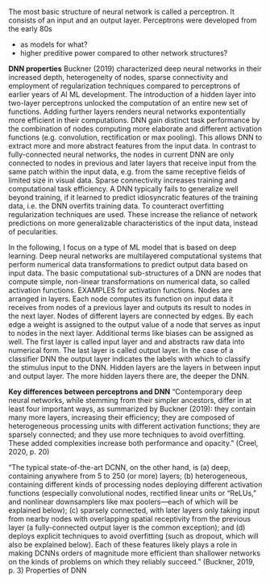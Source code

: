 The most basic structure of neural network is called a perceptron. It consists of an input and an output layer. 
Perceptrons were developed from the early 80s
- as models for what?
- higher preditive power compared to other network structures?

**DNN properties**
Buckner (2019) characterized deep neural networks in their increased depth, heterogeneity of nodes, sparse connectivity and employment of regularization techniques compared to perceptrons of earlier years of AI ML development. The introduction of a hidden layer into two-layer perceptrons unlocked the computation of an entire new set of functions. Adding further layers renders neural networks expontentially more efficient in their computations. DNN gain distinct task performance by the combination of nodes computing more elaborate and different activation functions (e.g. convolution, rectification or max pooling). This allows DNN to extract more and more abstract features from the input data. In contrast to fully-connected neural networks, the nodes in current DNN are only connected to nodes in previous and later layers that receive input from the same patch within the input data, e.g. from the same receptive fields of limited size in visual data. Sparse connectivity increases training and computational task efficiency. A DNN typically fails to generalize well beyond training, if it learned to predict idiosyncratic features of the training data, i.e. the DNN overfits training data. To counteract overfitting regularization techniques are used. These increase the reliance of network predictions on more generalizable characteristics of the input data, instead of pecularities.




In the following, I focus on a type of ML model that is based on deep learning. 
Deep neural networks are multilayered computational systems that perform numerical data transformations to predict output data based on input data.
The basic computational sub-structures of a DNN are nodes that compute simple, non-linear transformations on numerical data, so called activation functions. EXAMPLES for activation functions.
Nodes are arranged in layers. Each node computes its function on input data it receives from nodes of a previous layer and outputs its result to nodes in the next layer. Nodes of different layers are connected by edges. By each edge a weight is assigned to the output value of a node that serves as input to nodes in the next layer. Additional terms like biases can be assigned as well. The first layer is called input layer and and abstracts raw data into numerical form.
The last layer is called output layer. In the case of a classifier DNN the output layer indicates the labels with which to classify the stimulus input to the DNN. Hidden layers are the layers in between input and output layer. The more hidden layers there are, the deeper the DNN. 


**Key differences between perceptrons and DNN**
“Contemporary deep neural networks, while stemming from their simpler ancestors, differ in at least four important ways, as summarized by Buckner (2019): they contain many more layers, increasing their efficiency; they are composed of heterogeneous processing units with different activation functions; they are sparsely connected; and they use more techniques to avoid overfitting. These added complexities increase both performance and opacity.” (Creel, 2020, p. 20)

“The typical state-of-the-art DCNN, on the other hand, is (a) deep, containing anywhere from 5 to 250 (or more) layers; (b) heterogeneous, containing different kinds of processing nodes deploying different activation functions (especially convolutional nodes, rectified linear units or “ReLUs,” and nonlinear downsamplers like max poolers—each of which will be explained below); (c) sparsely connected, with later layers only taking input from nearby nodes with overlapping spatial receptivity from the previous layer (a fully-connected output layer is the common exception); and (d) deploys explicit techniques to avoid overfitting (such as dropout, which will also be explained below). Each of these features likely plays a role in making DCNNs orders of magnitude more efficient than shallower networks on the kinds of problems on which they reliably succeed.” (Buckner, 2019, p. 3) Properties of DNN